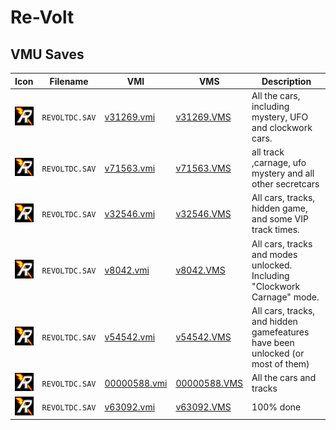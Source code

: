 # Re-Volt

## VMU Saves

| Icon | Filename | VMI | VMS | Description |
|------|----------|-----|-----|-------------|
| ![Re-Volt](../icons/REVOLTDC.SAV.GIF) | `REVOLTDC.SAV` | [v31269.vmi](v31269.vmi) | [v31269.VMS](v31269.VMS) | All the cars, including mystery, UFO and clockwork cars.  |
| ![Re-Volt](../icons/REVOLTDC.SAV.GIF) | `REVOLTDC.SAV` | [v71563.vmi](v71563.vmi) | [v71563.VMS](v71563.VMS) | all track ,carnage, ufo mystery and all other secretcars  |
| ![Re-Volt](../icons/REVOLTDC.SAV.GIF) | `REVOLTDC.SAV` | [v32546.vmi](v32546.vmi) | [v32546.VMS](v32546.VMS) | All cars, tracks, hidden game, and some VIP track times.  |
| ![Re-Volt](../icons/REVOLTDC.SAV.GIF) | `REVOLTDC.SAV` | [v8042.vmi](v8042.vmi) | [v8042.VMS](v8042.VMS) | All cars, tracks and modes unlocked. Including "Clockwork Carnage" mode.  |
| ![Re-Volt](../icons/REVOLTDC.SAV.GIF) | `REVOLTDC.SAV` | [v54542.vmi](v54542.vmi) | [v54542.VMS](v54542.VMS) | All cars, tracks, and hidden gamefeatures have been unlocked (or most of them)   |
| ![Re-Volt](../icons/REVOLTDC.SAV.GIF) | `REVOLTDC.SAV` | [00000588.vmi](00000588.vmi) | [00000588.VMS](00000588.VMS) | All the cars and tracks  |
| ![Re-Volt](../icons/REVOLTDC.SAV.GIF) | `REVOLTDC.SAV` | [v63092.vmi](v63092.vmi) | [v63092.VMS](v63092.VMS) | 100% done |
